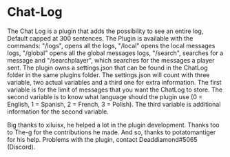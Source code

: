 # Chat-Log
The Chat Log is a plugin that adds the possibility to see an entire log, Default capped at 300 sentences. 
The Plugin is available with the commands: "/logs", opens all the logs, "/local" opens the local messages logs, "/global" opens all the global messages logs, "/search", searches for a message and "/searchplayer", which searches for the messages a player sent.
The plugin owns a settings.json that can be found in the ChatLog folder in the same plugins folder. The settings.json will count with three variable, two actual variables and a third one for extra information. 
The first variable is for the limit of messages that you want the ChatLog to store. 
The second variable is to know what language should the plugin use (0 = English, 1 = Spanish, 2 = French, 3 = Polish). 
The third variable is additional information for the second variable. 

Big thanks to xiluisx, he helped a lot in the plugin development.
Thanks too to The-g for the contributions he made. 
And so, thanks to potatomantiger for his help. 
Problems with the plugin, contact Deaddiamond#5065 (Discord). 

